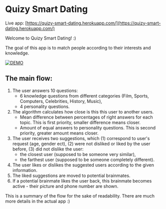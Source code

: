 # Quizy Smart Dating

Live app: [https://quizy-smart-dating.herokuapp.com/](https://quizy-smart-dating.herokuapp.com/)

Welcome to Quizy Smart Dating! :)

The goal of this app is to match people according to their interests and knowledge.

[![DEMO](https://img.youtube.com/vi/wLQVGUw8hUY/0.jpg)](https://www.youtube.com/watch?v=wLQVGUw8hUY)

## The main flow:
1. The user answers 10 questions:
    - 6 knowledge questions from different categories (Film, Sports, Computers, Celebrities, History, Music),
    - 4 personality questions.
1. The algorithm calculates how close is this this user to another users.
    - Mean difference between percentages of right answers for each topic. This is first priority, smaller difference means closer.
    - Amount of equal answers to personality questions. This is second priority, greater amount means closer.
1. The user receives two suggestions, which (1) correspond to user's request (age, gender ect), (2) were not disliked or liked by the user before, (3) did not dislike the user:
    - the closest user (supposed to be someone very similar),
    - the farthest user (supposed to be someone completely different).
1. The user likes or dislikes the suggested users according to the given information.
1. The liked suggestions are moved to potential brainmates.
1. If a potential brainmate likes the user back, this brainmate becomes active - their picture and phone number are shown.

This is a summary of the flow for the sake of readability. There are much more details in the actual app :)
